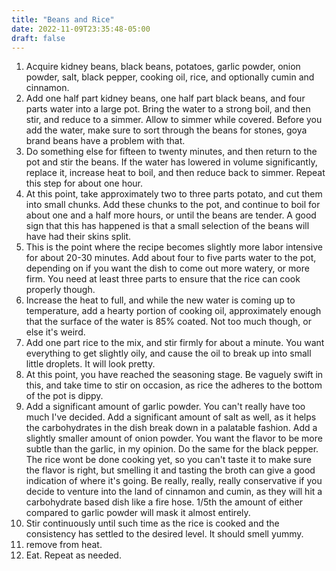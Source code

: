 ```yaml
---
title: "Beans and Rice"
date: 2022-11-09T23:35:48-05:00
draft: false
---
```

1.  Acquire kidney beans, black beans, potatoes, garlic powder, onion powder, salt, black pepper, cooking oil, rice, and optionally cumin and cinnamon.  
2.  Add one half part kidney beans, one half part black beans, and four parts water into a large pot.  Bring the water to a strong boil, and then stir, and reduce to a simmer.  Allow to simmer while covered.  Before you add the water, make sure to sort through the beans for stones, goya brand beans have a problem with that.  
3. Do something else for fifteen to twenty minutes, and then return to the pot and stir the beans.  If the water has lowered in volume significantly, replace it, increase heat to boil, and then reduce back to simmer.  Repeat this step for about one hour.  
4.  At this point, take approximately two to three parts potato, and cut them into small chunks.  Add these chunks to the pot, and continue to boil for about one and a half more hours, or until the beans are tender.  A good sign that this has happened is that a small selection of the beans will have had their skins split.  
5.  This is the point where the recipe becomes slightly more labor intensive for about 20-30 minutes.  Add about four to five parts water to the pot, depending on if you want the dish to come out more watery, or more firm.  You need at least three parts to ensure that the rice can cook properly though.  
6. Increase the heat to full, and while the new water is coming up to temperature, add a hearty portion of cooking oil, approximately enough that the surface of the water is 85% coated.  Not too much though, or else it's weird. 
7. Add one part rice to the mix, and stir firmly for about a minute.  You want everything to get slightly oily, and cause the oil to break up into small little droplets.  It will look pretty.  
8. At this point, you have reached the seasoning stage.  Be vaguely swift in this, and take time to stir on occasion, as rice the adheres to the bottom of the pot is dippy.  
9.  Add a significant amount of garlic powder.  You can't really have too much I've decided.  Add a significant amount of salt as well, as it helps the carbohydrates in the dish break down in a palatable fashion.  Add a slightly smaller amount of onion powder.  You want the flavor to be more subtle than the garlic, in my opinion.  Do the same for the black pepper.  The rice wont be done cooking yet, so you can't taste it to make sure the flavor is right, but smelling it and tasting the broth can give a good indication of where it's going.  Be really, really, really conservative if you decide to venture into the land of cinnamon and cumin, as they will hit a carbohydrate based dish like a fire hose.  1/5th the amount of either compared to garlic powder will mask it almost entirely.  
10.  Stir continuously until such time as the rice is cooked and the consistency has settled to the desired level.  It should smell yummy.  
11.  remove from heat.  
12.  Eat.  Repeat as needed.  

